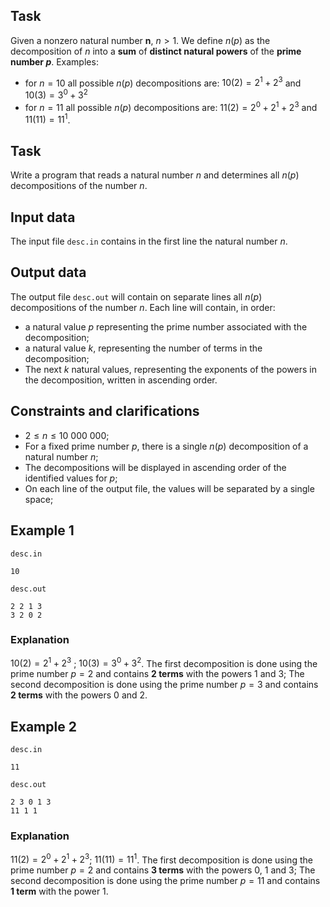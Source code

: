 ## Task

Given a nonzero natural number **n**, $n > 1$. We define $n(p)$ as the decomposition of $n$ into a **sum** of **distinct natural powers** of the **prime number $p$**. Examples:
* for $n=10$ all possible $n(p)$ decompositions are: $10(2)=2^1+2^3$ and $10(3)=3^0+3^2$
* for $n=11$ all possible $n(p)$ decompositions are: $11(2)=2^0+2^1+2^3$ and $11(11)=11^1$.

## Task

Write a program that reads a natural number $n$ and determines all $n(p)$ decompositions of the number $n$.

## Input data

The input file `desc.in` contains in the first line the natural number $n$.

## Output data

The output file `desc.out` will contain on separate lines all $n(p)$ decompositions of the number $n$. Each line will contain, in order:
* a natural value $p$ representing the prime number associated with the decomposition;
* a natural value $k$, representing the number of terms in the decomposition;
* The next $k$ natural values, representing the exponents of the powers in the decomposition, written in ascending order.

## Constraints and clarifications

* $2 \leq n \leq 10 \ 000 \ 000$;
* For a fixed prime number $p$, there is a single $n(p)$ decomposition of a natural number $n$;
* The decompositions will be displayed in ascending order of the identified values for $p$;
* On each line of the output file, the values will be separated by a single space;

## Example 1

`desc.in`
```
10
```

`desc.out`
```
2 2 1 3
3 2 0 2
```

### Explanation

$10(2)=2^1+2^3$ ; $10(3)=3^0+3^2$. The first decomposition is done using the prime number $p=2$ and contains **2 terms** with the powers $1$ and $3$; The second decomposition is done using the prime number $p=3$ and contains **2 terms** with the powers $0$ and $2$.

## Example 2

`desc.in`
```
11
```

`desc.out`
```
2 3 0 1 3
11 1 1
```

### Explanation

$11(2)= 2^0+2^1+2^3$; $11(11)=11^1$. The first decomposition is done using the prime number $p=2$ and contains **3 terms** with the powers $0$, $1$ and $3$; The second decomposition is done using the prime number $p=11$ and contains **1 term** with the power $1$.